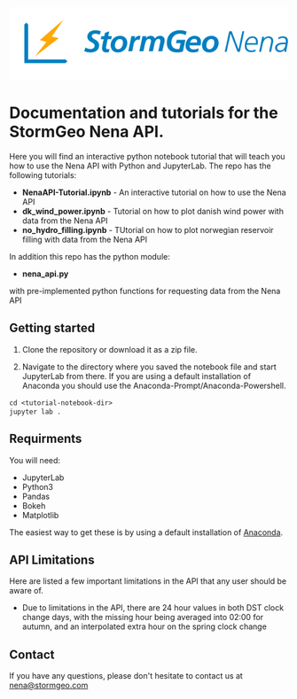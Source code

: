 ![](images/Frame_108.png)

# Documentation and tutorials for the StormGeo Nena API.

Here you will find an interactive python notebook tutorial that will teach you how to use the
Nena API with Python and JupyterLab. The repo has the following tutorials:

* **NenaAPI-Tutorial.ipynb** - An interactive tutorial on how to use the Nena API
* **dk_wind_power.ipynb** - Tutorial on how to plot danish wind power with data from the Nena API
* **no_hydro_filling.ipynb** - TUtorial on how to plot norwegian reservoir filling with data from the Nena API

In addition this repo has the python module:
* **nena_api.py** <br>

with pre-implemented python functions for requesting data from the Nena API

## Getting started

1. Clone the repository or download it as a zip file.

2. Navigate to the directory where you saved the notebook file and start JupyterLab from there.
  If you are using a default installation of Anaconda you should use the Anaconda-Prompt/Anaconda-Powershell.
```
cd <tutorial-notebook-dir>
jupyter lab .
```

## Requirments

You will need:
- JupyterLab
- Python3
- Pandas
- Bokeh
- Matplotlib

The easiest way to get these is by using a default installation of [Anaconda](https://www.anaconda.com/).

## API Limitations

Here are listed a few important limitations in the API that any user should be aware of.

* Due to limitations in the API, there are 24 hour values in both DST clock change days, with the missing hour being averaged into 02:00 for autumn, and an interpolated extra hour on the spring clock change


## Contact

If you have any questions, please don't hesitate to contact us at 
nena@stormgeo.com
